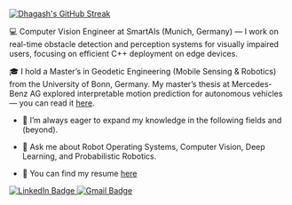 <!-- ## Hi there 👋 -->

[![Dhagash's GitHub Streak](http://github-readme-streak-stats.herokuapp.com?user=Dhagash4&theme=dark&background=000000)](https://git.io/streak-stats)

💻 Computer Vision Engineer at SmartAIs (Munich, Germany) — I work on real-time obstacle detection and perception systems for visually impaired users, focusing on efficient C++ deployment on edge devices.

🎓 I hold a Master’s in Geodetic Engineering (Mobile Sensing & Robotics) from the University of Bonn, Germany. My master’s thesis at Mercedes-Benz AG explored interpretable motion prediction for autonomous vehicles — you can read it [here](thesis.pdf).

- 🌱 I’m always eager to expand my knowledge in the following fields and (beyond).

- 💬 Ask me about Robot Operating Systems, Computer Vision, Deep Learning, and Probabilistic Robotics.

- 📎 You can find my resume [here](cv.pdf)

<div id="badges">
  <a href="https://www.linkedin.com/in/dhagash-desai/">
    <img src="https://img.shields.io/badge/LinkedIn-blue?style=for-the-badge&logo=linkedin&logoColor=white" alt="LinkedIn Badge"/>
  </a>
  <a href="mailto:desai.dhagash@gmail.com">
    <img src="https://img.shields.io/badge/Gmail-D14836?style=for-the-badge&logo=gmail&logoColor=white" alt="Gmail Badge"/>
  </a>
</div>
<!--
**Dhagash4/Dhagash4** is a ✨ _special_ ✨ repository because its `README.md` (this file) appears on your GitHub profile.

Here are some ideas to get you started:

- 🔭 I’m currently working on ...
- 🌱 I’m currently learning ...
- 👯 I’m looking to collaborate on ...
- 🤔 I’m looking for help with ...
- 💬 Ask me about ...
- 📫 How to reach me: ...
- 😄 Pronouns: ...
- ⚡ Fun fact: ...
-->
